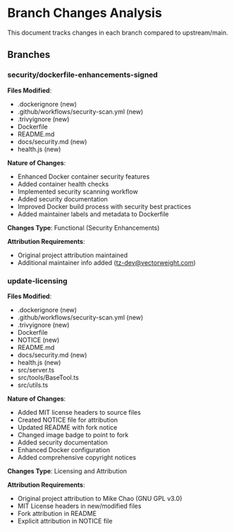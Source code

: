 # Branch Changes Analysis

This document tracks changes in each branch compared to upstream/main.

## Branches

### security/dockerfile-enhancements-signed

**Files Modified**:
- .dockerignore (new)
- .github/workflows/security-scan.yml (new)
- .trivyignore (new)
- Dockerfile
- README.md
- docs/security.md (new)
- health.js (new)

**Nature of Changes**:
- Enhanced Docker container security features
- Added container health checks
- Implemented security scanning workflow
- Added security documentation
- Improved Docker build process with security best practices
- Added maintainer labels and metadata to Dockerfile

**Changes Type**: Functional (Security Enhancements)

**Attribution Requirements**:
- Original project attribution maintained
- Additional maintainer info added (tz-dev@vectorweight.com)

### update-licensing

**Files Modified**:
- .dockerignore (new)
- .github/workflows/security-scan.yml (new)
- .trivyignore (new)
- Dockerfile
- NOTICE (new)
- README.md
- docs/security.md (new)
- health.js (new)
- src/server.ts
- src/tools/BaseTool.ts
- src/utils.ts

**Nature of Changes**:
- Added MIT license headers to source files
- Created NOTICE file for attribution
- Updated README with fork notice
- Changed image badge to point to fork
- Added security documentation
- Enhanced Docker configuration
- Added comprehensive copyright notices

**Changes Type**: Licensing and Attribution

**Attribution Requirements**:
- Original project attribution to Mike Chao (GNU GPL v3.0)
- MIT License headers in new/modified files
- Fork attribution in README
- Explicit attribution in NOTICE file
